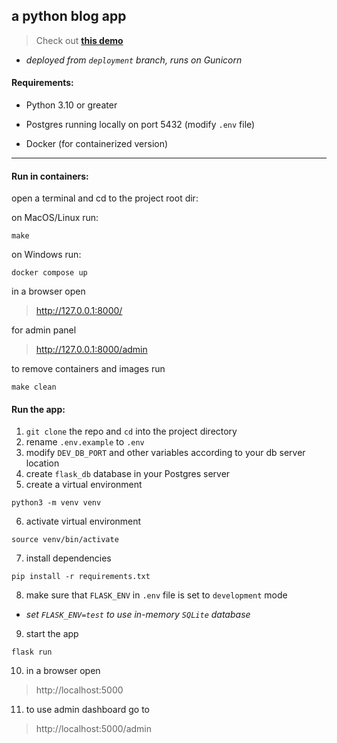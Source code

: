 ## a python blog app

> Check out [**this demo**](https://microblog-fizz.onrender.com/) 

* *deployed from `deployment` branch, runs on Gunicorn*


#### Requirements:

* Python 3.10 or greater

* Postgres running locally on port 5432 (modify `.env` file)

* Docker (for containerized version)

---

#### Run in containers:

open a terminal and cd to the project root dir:

on MacOS/Linux run:

```
make
```

on Windows run:

```
docker compose up
```

in a browser open

>http://127.0.0.1:8000/


for admin panel

>http://127.0.0.1:8000/admin


to remove containers and images run 

`make clean`


#### Run the app:

1. `git clone` the repo and `cd` into the project directory
2. rename `.env.example` to `.env`
3. modify `DEV_DB_PORT` and other variables according to your db server location
4. create `flask_db` database in your Postgres server
5. create a virtual environment 
```
python3 -m venv venv
```

6. activate virtual environment
```
source venv/bin/activate
```
7. install dependencies

```
pip install -r requirements.txt
```

8. make sure that `FLASK_ENV` in `.env` file is set to `development` mode

* *set `FLASK_ENV=test` to use in-memory `SQLite` database*

9. start the app

```
flask run
```
10. in a browser open
>http://localhost:5000

11. to use admin dashboard go to 
>http://localhost:5000/admin
